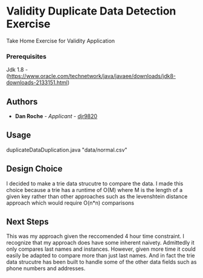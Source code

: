 # Validity Duplicate Data Detection Exercise
Take Home Exercise for Validity Application

### Prerequisites

Jdk 1.8 - (https://www.oracle.com/technetwork/java/javaee/downloads/jdk8-downloads-2133151.html)

## Authors

* **Dan Roche** - *Applicant* - [djr9820](https://github.com/djr9820)

## Usage

duplicateDataDuplication.java "data/normal.csv"
  
## Design Choice

I decided to make a trie data strucutre to compare the data. I made this choice because a trie has a runtime of O(M) where M is the length of a given key rather than other approaches such as the levenshtein distance approach which would require O(n*n) comparisons  
  
## Next Steps
  
This was my approach given the reccomended 4 hour time constraint. I recognize that my approach does have some inherent naivety. Admittedly it only compares last names and instances. However, given more time it could easily be adapted to compare more than just last names. And in fact the trie data strucutre has been built to handle some of the other data fields such as phone numbers and addresses.
  
  
